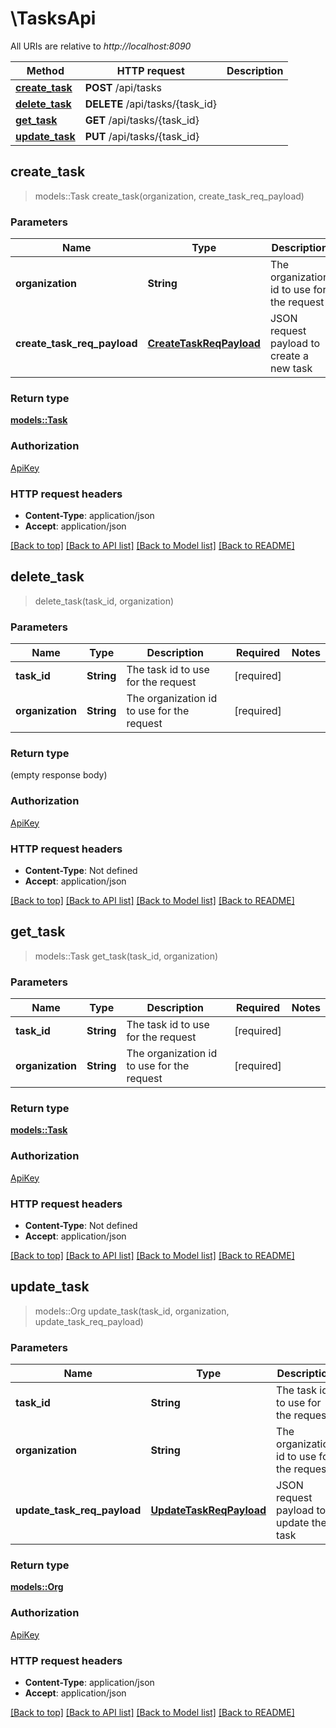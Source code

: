 # \TasksApi

All URIs are relative to *http://localhost:8090*

Method | HTTP request | Description
------------- | ------------- | -------------
[**create_task**](TasksApi.md#create_task) | **POST** /api/tasks | 
[**delete_task**](TasksApi.md#delete_task) | **DELETE** /api/tasks/{task_id} | 
[**get_task**](TasksApi.md#get_task) | **GET** /api/tasks/{task_id} | 
[**update_task**](TasksApi.md#update_task) | **PUT** /api/tasks/{task_id} | 



## create_task

> models::Task create_task(organization, create_task_req_payload)


### Parameters


Name | Type | Description  | Required | Notes
------------- | ------------- | ------------- | ------------- | -------------
**organization** | **String** | The organization id to use for the request | [required] |
**create_task_req_payload** | [**CreateTaskReqPayload**](CreateTaskReqPayload.md) | JSON request payload to create a new task | [required] |

### Return type

[**models::Task**](Task.md)

### Authorization

[ApiKey](../README.md#ApiKey)

### HTTP request headers

- **Content-Type**: application/json
- **Accept**: application/json

[[Back to top]](#) [[Back to API list]](../README.md#documentation-for-api-endpoints) [[Back to Model list]](../README.md#documentation-for-models) [[Back to README]](../README.md)


## delete_task

> delete_task(task_id, organization)


### Parameters


Name | Type | Description  | Required | Notes
------------- | ------------- | ------------- | ------------- | -------------
**task_id** | **String** | The task id to use for the request | [required] |
**organization** | **String** | The organization id to use for the request | [required] |

### Return type

 (empty response body)

### Authorization

[ApiKey](../README.md#ApiKey)

### HTTP request headers

- **Content-Type**: Not defined
- **Accept**: application/json

[[Back to top]](#) [[Back to API list]](../README.md#documentation-for-api-endpoints) [[Back to Model list]](../README.md#documentation-for-models) [[Back to README]](../README.md)


## get_task

> models::Task get_task(task_id, organization)


### Parameters


Name | Type | Description  | Required | Notes
------------- | ------------- | ------------- | ------------- | -------------
**task_id** | **String** | The task id to use for the request | [required] |
**organization** | **String** | The organization id to use for the request | [required] |

### Return type

[**models::Task**](Task.md)

### Authorization

[ApiKey](../README.md#ApiKey)

### HTTP request headers

- **Content-Type**: Not defined
- **Accept**: application/json

[[Back to top]](#) [[Back to API list]](../README.md#documentation-for-api-endpoints) [[Back to Model list]](../README.md#documentation-for-models) [[Back to README]](../README.md)


## update_task

> models::Org update_task(task_id, organization, update_task_req_payload)


### Parameters


Name | Type | Description  | Required | Notes
------------- | ------------- | ------------- | ------------- | -------------
**task_id** | **String** | The task id to use for the request | [required] |
**organization** | **String** | The organization id to use for the request | [required] |
**update_task_req_payload** | [**UpdateTaskReqPayload**](UpdateTaskReqPayload.md) | JSON request payload to update the task | [required] |

### Return type

[**models::Org**](Org.md)

### Authorization

[ApiKey](../README.md#ApiKey)

### HTTP request headers

- **Content-Type**: application/json
- **Accept**: application/json

[[Back to top]](#) [[Back to API list]](../README.md#documentation-for-api-endpoints) [[Back to Model list]](../README.md#documentation-for-models) [[Back to README]](../README.md)

